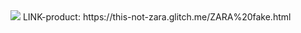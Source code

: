 <img src="https://github.com/LINHTRAN9x/This-is-not-Zara-is-clone-by-my-self/assets/133183567/28ad81b5-a9e6-4be8-886b-5888182aef61">
LINK-product: https://this-not-zara.glitch.me/ZARA%20fake.html
